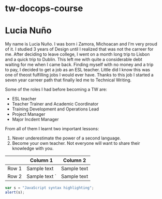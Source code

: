 # tw-docops-course
# Lucia Nuño

My name is Lucia Nuño. I was born i Zamora, Michoacan and I'm very proud of it. 
I studied 3 years of Design until I realized that was not the carreer for me. 
After deciding to leave college, I went on a month long trip to Lisbon and a quick trip to Dublin. This left me with quite a considerable debt waiting for me when I came back. 
Finding myself with no money and a trip to pay, I decided to get a job as an ESL teacher. Little did I know this was one of theost fulfilling jobs I would ever have. 
Thanks to this job I started a seven year carreer path that finally led me to Technical Writing. 

Some of the roles I had before becoming a TW are:
 - ESL teacher
 - Teacher Trainer and Academic Coordinator
 - Training Development and Operations Lead
 - Project Manager
 - Major Incdent Manager

From all of them I learnt two important lessons:

 1. Never underestimate the power of a second language.
 2. Become your own teacher. Not everyone will want to share their knowledge with you.


|                |Column 1               |Column 2                         
|----------------|-----------------------|------------------------|
|Row 1			 |Sample text            |Sample text             |
|Row 2           |Sample text `          |Sample text             |


```javascript
var s = "JavaScript syntax highlighting";
alert(s);
```
